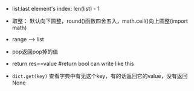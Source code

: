 * list:last element's index: len(list) - 1

* 取整： 默认向下圆整，round()函数四舍五入，math.ceil()向上圆整(import math)

* range --> list

* pop返回pop掉的值

* return res==value #return bool can write like this

* ```dict.get(key)```
查看字典中有无这个key，有的话返回它的value，没有返回None
